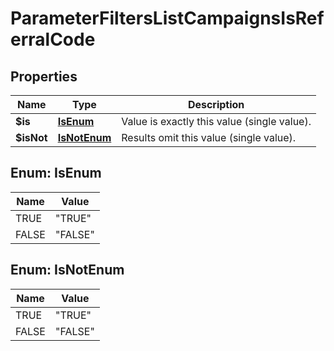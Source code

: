 

# ParameterFiltersListCampaignsIsReferralCode



## Properties

| Name | Type | Description |
|------------ | ------------- | ------------- |
|**$is** | [**IsEnum**](#IsEnum) | Value is exactly this value (single value). |
|**$isNot** | [**IsNotEnum**](#IsNotEnum) | Results omit this value (single value). |



## Enum: IsEnum

| Name | Value |
|---- | -----|
| TRUE | &quot;TRUE&quot; |
| FALSE | &quot;FALSE&quot; |



## Enum: IsNotEnum

| Name | Value |
|---- | -----|
| TRUE | &quot;TRUE&quot; |
| FALSE | &quot;FALSE&quot; |



